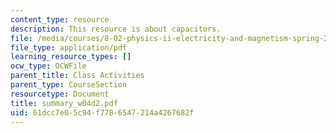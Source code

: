 ```yaml
---
content_type: resource
description: This resource is about capacitors.
file: /media/courses/8-02-physics-ii-electricity-and-magnetism-spring-2007/61dcc7e05c94f7786547214a4267682f_summary_w04d2.pdf
file_type: application/pdf
learning_resource_types: []
ocw_type: OCWFile
parent_title: Class Activities
parent_type: CourseSection
resourcetype: Document
title: summary_w04d2.pdf
uid: 61dcc7e0-5c94-f778-6547-214a4267682f
---
```

